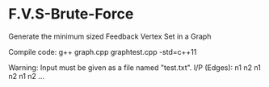 # F.V.S-Brute-Force
Generate the minimum sized Feedback Vertex Set in a Graph

Compile code: g++ graph.cpp graphtest.cpp -std=c++11

Warning: Input must be given as a file named "test.txt".
I/P (Edges):
  n1 n2
  n1 n2
  n1 n2
  ...
